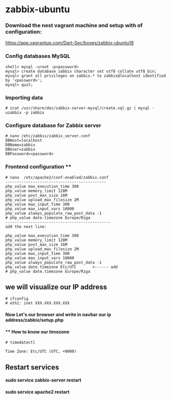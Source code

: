 # zabbix-ubuntu

### Download the nest vagrant machine and setup with of configuration:
https://app.vagrantup.com/Dart-Sec/boxes/zabbix-ubuntu18

### Config databases MySQL

```
shell> mysql -uroot -p<password>
mysql> create database zabbix character set utf8 collate utf8_bin;
mysql> grant all privileges on zabbix.* to zabbix@localhost identified by '<password>';
mysql> quit;

```

### Importing data

```
# zcat /usr/share/doc/zabbix-server-mysql/create.sql.gz | mysql -uzabbix -p zabbix

```

### Configure database for Zabbix server
```
# nano /etc/zabbix/zabbix_server.conf
DBHost=localhost
DBName=zabbix
DBUser=zabbix
DBPassword=<password>
```
### Frontend configuration **
```
# nano  /etc/apache2/conf-enabled/zabbix.conf
--------------------------------------------
php_value max_execution_time 300
php_value memory_limit 128M
php_value post_max_size 16M
php_value upload_max_filesize 2M
php_value max_input_time 300
php_value max_input_vars 10000
php_value always_populate_raw_post_data -1
# php_value date.timezone Europe/Riga
----------------------------------------------
add the next line:

php_value max_execution_time 300
php_value memory_limit 128M
php_value post_max_size 16M
php_value upload_max_filesize 2M
php_value max_input_time 300
php_value max_input_vars 10000
php_value always_populate_raw_post_data -1
php_value date.timezone Etc/UTC       <------ add
# php_value date.timezone Europe/Riga
```



## we will visualize our IP address
```
# ifconfig
# eth1: inet XXX.XXX.XXX.XXX
```
#### Now Let's our browser and write in navbar our ip address/zabbix/setup.php

#### ** How to know our timezone

```
# timedatectl

Time Zone: Etc/UTC (UTC, +0000)
```
## Restart services

#### sudo service zabbix-server restart
#### sudo service apache2 restart
